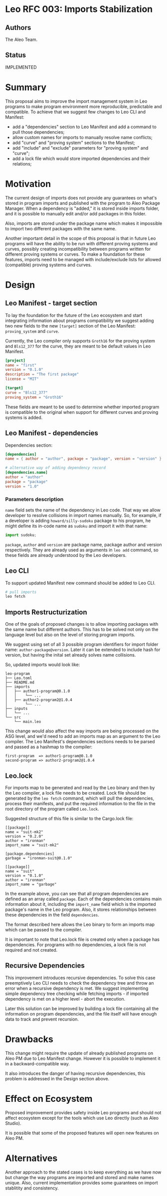 # Leo RFC 003: Imports Stabilization

## Authors

The Aleo Team.

## Status

IMPLEMENTED

# Summary

This proposal aims to improve the import management system in Leo programs to
make program environment more reproducible, predictable and compatible. To achieve
that we suggest few changes to Leo CLI and Manifest:

- add a "dependencies" section to Leo Manifest and add a command to pull those dependencies;
- allow custom names for imports to manually resolve name conflicts;
- add "curve" and "proving system" sections to the Manifest;
- add "include" and "exclude" parameters for "proving system" and "curve";
- add a lock file which would store imported dependencies and their relations;

# Motivation

The current design of imports does not provide any guarantees on what's stored
in program imports and published with the program to Aleo Package Manager.
When a dependency is "added," it is stored inside imports folder, and it is possible
to manually edit and/or add packages in this folder.

Also, imports are stored under the package name which makes it impossible to import
two different packages with the same name.

Another important detail in the scope of this proposal is that in future Leo
programs will have the ability to be run with different proving systems
and curves, possibly creating incompatibility between programs written
for different proving systems or curves. To make a foundation for these features,
imports need to be managed with include/exclude lists for allowed (compatible)
proving systems and curves.

# Design

## Leo Manifest - target section

To lay the foundation for the future of the Leo ecosystem and start integrating
information about programs compatibility we suggest adding two new fields to
the new `[target]` section of the Leo Manifest: `proving_system` and `curve`.

Currently, the Leo compiler only supports `Groth16` for the proving system and `Bls12_377`
for the curve, they are meant to be default values in Leo Manifest.

```toml
[project]
name = "first"
version = "0.1.0"
description = "The first package"
license = "MIT"

[target]
curve = "Bls12_377"
proving_system = "Groth16"
```

These fields are meant to be used to determine whether imported program is
compatible to the original when support for different curves and proving systems
is added.

## Leo Manifest - dependencies

Dependencies section:

```toml
[dependencies]
name = { author = "author", package = "package", version = "version" }

# alternative way of adding dependency record
[dependencies.name]
author = "author"
package = "package"
version = "1.0"
```

### Parameters description

`name` field sets the name of the dependency in Leo code. That way we allow
developer to resolve collisions in import names manually. So, for example,
if a developer is adding `howard/silly-sudoku` package to his program, he
might define its in-code name as `sudoku` and import it with that name:

```ts
import sudoku;
```

`package`, `author` and `version` are package name, package author and
version respectively. They are already used as arguments in `leo add`
command, so these fields are already understood by the Leo developers.

## Leo CLI

To support updated Manifest new command should be added to Leo CLI.

```bash
# pull imports
leo fetch
```

## Imports Restructurization

One of the goals of proposed changes is to allow importing packages with the
same name but different authors. This has to be solved not only on the
language level but also on the level of storing program imports.

We suggest using set of all 3 possible program identifiers for import
folder name: `author-package@version`. Later it can be extended to
include hash for version, but having the inital set already solves name
collisions.

So, updated imports would look like:

```
leo-program
├── Leo.toml
├── README.md
├── imports
│   ├── author1-program@0.1.0
│   │    └── ...
│   ├── author2-program2@1.0.4
│        └── ...
├── inputs
│   └── ...
└── src
    └── main.leo
```

This change would also affect the way imports are being processed on the ASG
level, and we'd need to add an imports map as an argument to the Leo compiler.
The Leo Manifest's dependencies sections needs to be parsed and passed as
a hashmap to the compiler:

```
first-program  => author1-program@0.1.0
second-program => author2-program2@1.0.4
```

## Leo.lock

For imports map to be generated and read by the Leo binary and then by the Leo compiler,
a lock file needs to be created. Lock file should be generated by the `leo fetch` command,
which will pull the dependencies, process their manifests, and put the required information
to the file in the root directory of the program called `Leo.lock`.

Suggested structure of this file is similar to the Cargo.lock file:

```
[[package]]
name = "suit-mk2"
version = "0.2.0"
author = "ironman"
import_name = "suit-mk2"

[package.dependencies]
garbage = "ironman-suit@0.1.0"

[[package]]
name = "suit"
version = "0.1.0"
author = "ironman"
import_name = "garbage"
```

In the example above, you can see that all program dependencies are defined as an
array called `package`. Each of the dependencies contains main information about
it, including the `import_name` field which is the imported package's name in
the Leo program. Also, it stores relationships between these dependencies in the
field `dependencies`.

The format described here allows the Leo binary to form an imports map which can be
passed to the compiler.

It is important to note that Leo.lock file is created only when a package has dependencies.
For programs with no dependencies, a lock file is not required and not created.

## Recursive Dependencies

This improvement introduces recursive dependencies. To solve this case preemptively
Leo CLI needs to check the dependency tree and throw an error when a recursive dependency
is met. We suggest implementing simple dependency tree checking while fetching
imports - if imported dependency is met on a higher level - abort the execution.

Later this solution can be improved by building a lock file containing all the
information on program dependencies, and the file itself will have enough data
to track and prevent recursion.

# Drawbacks

This change might require the update of already published programs on Aleo PM due to
Leo Manifest change. However it is possible to implement it in a backward-compatible
way.

It also introduces the danger of having recursive dependencies, this problem is addressed in the Design section above.

# Effect on Ecosystem

Proposed improvement provides safety inside Leo programs and should not affect
ecosystem except for the tools which use Leo directly (such as Aleo Studio).

It is possible that some of the proposed features will open new features on Aleo PM.

# Alternatives

Another approach to the stated cases is to keep everything as we have now but change
the way programs are imported and stored and make names unique. Also, current
implementation provides some guarantees on import stablitity and consistency.
